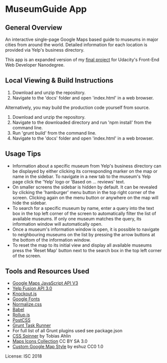 # MuseumGuide App

## General Overview

An interactive single-page Google Maps based guide to museums in major cities from around the world. Detailed information for each location is provided via Yelp's business directory.

This app is an expanded version of my [final project](https://github.com/psdcode/fend-neighborhood-map) for Udacity's Front-End Web Developer Nanodegree.

## Local Viewing & Build Instructions

1. Download and unzip the repository.
2. Navigate to the 'docs' folder and open 'index.html' in a web browser.

Alternatively, you may build the production code yourself from source.

1. Download and unzip the repository.
2. Navigate to the downloaded directory and run 'npm install' from the command line.
3. Run 'grunt build' from the command line.
2. Navigate to the 'docs' folder and open 'index.html' in a web browser.

## Usage Tips

* Information about a specific museum from Yelp's business directory can be displayed by either clicking its corresponding marker on the map or name in the sidebar. To navigate in a new tab to the museum's Yelp page click the 'Yelp' logo or 'Based on ... reviews' text.
* On smaller screens the sidebar is hidden by default. It can be revealed by clicking the 'hamburger' menu button in the top right corner of the screen. Clicking again on the menu button or anywhere on the map will hide the sidebar.
* To search for a specific museum by name, enter a query into the text box in the top left corner of the screen to automatically filter the list of available museums. If only one museum matches the query, its information window will automatically open.
* Once a museum's information window is open, it is possible to navigate to neighbouring museums on the list by pressing the arrow buttons at the bottom of the information window.
* To reset the map to its initial view and display all available museums press the 'Reset Map' button next to the search box in the top left corner of the screen.

## Tools and Resources Used

* [Google Maps JavaScript API V3](https://developers.google.com/maps/)
* [Yelp Fusion API 3.0](https://www.yelp.com/developers/documentation/v3)
* [Knockout.js](http://knockoutjs.com/)
* [Google Fonts](https://fonts.google.com)
* [Normalize.css](https://necolas.github.io/normalize.css/)
* [Babel](https://babeljs.io/)
* [Rollup.js](https://rollupjs.org)
* [PostCSS](postcss.org)
* [Grunt Task Runner](https://gruntjs.com)
* For full list of all Grunt plugins used see package.json
* [CSS Spinner](http://tobiasahlin.com/spinkit/) by Tobias Ahlin
* [Maps Icons Collection](https://mapicons.mapsmarker.com) CC BY SA 3.0
* [Custom Google Map Style](https://snazzymaps.com/style/4105/brokka-map) by eshuz CC0 1.0

License: ISC 2018
